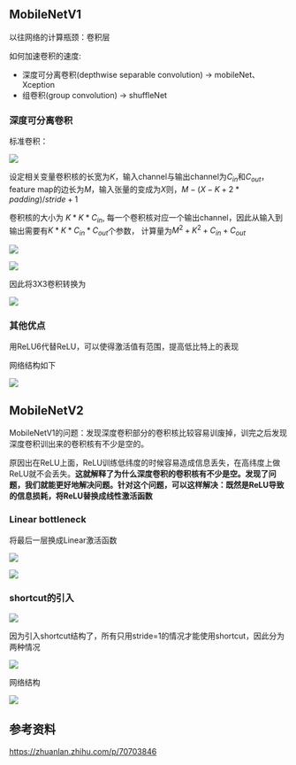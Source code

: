 
## MobileNetV1

以往网络的计算瓶颈：卷积层

如何加速卷积的速度: 

+ 深度可分离卷积(depthwise separable convolution) -> mobileNet、Xception
+ 组卷积(group convolution) -> shuffleNet

### 深度可分离卷积

标准卷积：

![](https://pic4.zhimg.com/80/v2-f471bdb9191d0c8b65688ececbe935fb_hd.jpg)

设定相关变量卷积核的长宽为$K$，输入channel与输出channel为$C_{in}$和$C_{out}$，feature map的边长为$M$，输入张量的变成为$X$则，$M-(X-K+2*padding)/stride + 1$

卷积核的大小为 $K * K * C_{in}$, 每一个卷积核对应一个输出channel，因此从输入到输出需要有$K * K * C_{in} * C_{out}$个参数， 计算量为$M^2 + K^2 + C_{in} + C_{out}$

![](https://pic1.zhimg.com/80/v2-2d11a371ccccc4716958e752ce6d423c_hd.jpg)

![](https://pic4.zhimg.com/80/v2-abb36872e97253589e659e6484e63423_hd.jpg)

因此将3X3卷积转换为

![](https://i.loli.net/2019/11/17/CrW7LBHOyZYagvc.png)

### 其他优点

用ReLU6代替ReLU，可以使得激活值有范围，提高低比特上的表现

网络结构如下

![](https://i.loli.net/2019/11/17/kwfDbBl8zsp2xot.png)

## MobileNetV2

MobileNetV1的问题：发现深度卷积部分的卷积核比较容易训废掉，训完之后发现深度卷积训出来的卷积核有不少是空的。

原因出在ReLU上面，ReLU训练低纬度的时候容易造成信息丢失，在高纬度上做ReLU就不会丢失。**这就解释了为什么深度卷积的卷积核有不少是空。发现了问题，我们就能更好地解决问题。针对这个问题，可以这样解决：既然是ReLU导致的信息损耗，将ReLU替换成线性激活函数**

### Linear bottleneck

将最后一层换成Linear激活函数

![](https://i.loli.net/2019/11/18/joRzsuYHrOBCd6G.png)

![](https://i.loli.net/2019/11/18/peS5aLTNPOZzbhl.png)


### shortcut的引入

![](https://i.loli.net/2019/11/18/2VORSPXjstKUYDE.png)


因为引入shortcut结构了，所有只用stride=1的情况才能使用shortcut，因此分为两种情况

![](https://i.loli.net/2019/11/18/zqOVCHsKTrvWiu6.png)


网络结构

![](https://i.loli.net/2019/11/18/HCirFk9d3Xs1GP4.png)

参考资料
-----------

https://zhuanlan.zhihu.com/p/70703846